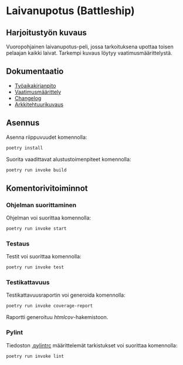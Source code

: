 <h1>Laivanupotus (Battleship)</h1>

## Harjoitustyön kuvaus

Vuoropohjainen laivanupotus-peli, jossa tarkoituksena upottaa toisen pelaajan kaikki laivat. Tarkempi kuvaus löytyy vaatimusmäärittelystä.

## Dokumentaatio

- [Työaikakirjanpito](dokumentaatio/tuntikirjanpito.md)
- [Vaatimusmäärittely](dokumentaatio/vaatimusmaarittely.md)
- [Changelog](dokumentaatio/changelog.md)
- [Arkkitehtuurikuvaus](./dokumentaatio/arkkitehtuuri.md)

## Asennus

Asenna riippuvuudet komennolla:

```bash
poetry install
```

Suorita vaadittavat alustustoimenpiteet komennolla:

```bash
poetry run invoke build
```

## Komentorivitoiminnot

### Ohjelman suorittaminen

Ohjelman voi suorittaa komennolla:

```bash
poetry run invoke start
```

### Testaus

Testit voi suorittaa komennolla:

```bash
poetry run invoke test
```

### Testikattavuus

Testikattavuusraportin voi generoida komennolla:

```bash
poetry run invoke coverage-report
```

Raportti generoituu _htmlcov_-hakemistoon.

### Pylint

Tiedoston [.pylintrc](./.pylintrc) määrittelemät tarkistukset voi suorittaa komennolla:

```bash
poetry run invoke lint
```
